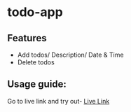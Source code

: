 # todo-app

## Features
- Add todos/ Description/ Date & Time
- Delete todos

## Usage guide:
Go to live link and try out-
[Live Link](https://deepak-todo-task.netlify.app/)
